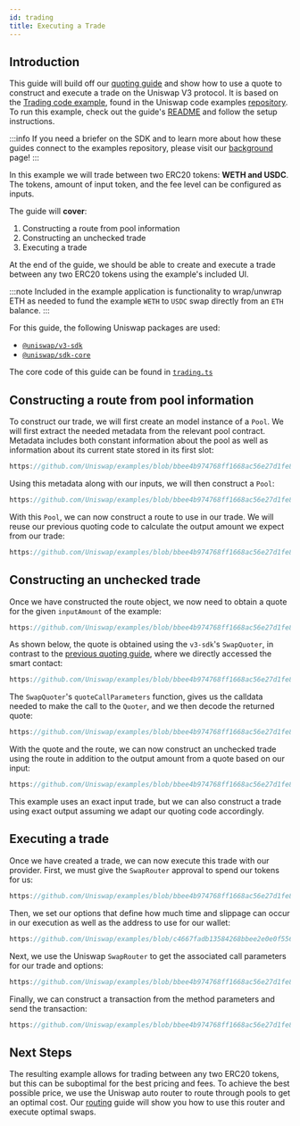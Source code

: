 ```yaml
---
id: trading
title: Executing a Trade
---   
```


## Introduction

This guide will build off our [quoting guide](./02-quoting.md) and show how to use a quote to construct and execute a trade on the Uniswap V3 protocol. It is based on the [Trading code example](https://github.com/Uniswap/examples/tree/main/v3-sdk/trading), found in the Uniswap code examples [repository](https://github.com/Uniswap/examples). To run this example, check out the guide's [README](https://github.com/Uniswap/examples/blob/main/v3-sdk/trading/README.md) and follow the setup instructions.

:::info
If you need a briefer on the SDK and to learn more about how these guides connect to the examples repository, please visit our [background](./01-background.md) page!
:::

In this example we will trade between two ERC20 tokens: **WETH and USDC**. The tokens, amount of input token, and the fee level can be configured as inputs.

The guide will **cover**:

1. Constructing a route from pool information
2. Constructing an unchecked trade
3. Executing a trade

At the end of the guide, we should be able to create and execute a trade between any two ERC20 tokens using the example's included UI.

:::note
Included in the example application is functionality to wrap/unwrap ETH as needed to fund the example `WETH` to `USDC` swap directly from an `ETH` balance.
:::

For this guide, the following Uniswap packages are used:

- [`@uniswap/v3-sdk`](https://www.npmjs.com/package/@uniswap/v3-sdk)
- [`@uniswap/sdk-core`](https://www.npmjs.com/package/@uniswap/sdk-core)

The core code of this guide can be found in [`trading.ts`](https://github.com/Uniswap/examples/blob/main/v3-sdk/trading/src/libs/trading.ts)

## Constructing a route from pool information

To construct our trade, we will first create an model instance of a `Pool`. We will first extract the needed metadata from the relevant pool contract. Metadata includes both constant information about the pool as well as information about its current state stored in its first slot:

```typescript reference title="Fetching pool metadata" referenceLinkText="View on Github" customStyling
https://github.com/Uniswap/examples/blob/bbee4b974768ff1668ac56e27d1fe840060bb61b/v3-sdk/trading/src/libs/pool.ts#L38-L56
```

Using this metadata along with our inputs, we will then construct a `Pool`:

```typescript reference title="Constructing a Pool" referenceLinkText="View on Github" customStyling
https://github.com/Uniswap/examples/blob/bbee4b974768ff1668ac56e27d1fe840060bb61b/v3-sdk/trading/src/libs/trading.ts#L41-L50
```

With this `Pool`, we can now construct a route to use in our trade. We will reuse our previous quoting code to calculate the output amount we expect from our trade:

```typescript reference title="Constructing a Route" referenceLinkText="View on Github" customStyling
https://github.com/Uniswap/examples/blob/bbee4b974768ff1668ac56e27d1fe840060bb61b/v3-sdk/trading/src/libs/trading.ts#L52-L56
```

## Constructing an unchecked trade

Once we have constructed the route object, we now need to obtain a quote for the given `inputAmount` of the example:

```typescript reference title="Getting a quote" referenceLinkText="View on Github" customStyling
https://github.com/Uniswap/examples/blob/bbee4b974768ff1668ac56e27d1fe840060bb61b/v3-sdk/trading/src/libs/trading.ts#L58
```

As shown below, the quote is obtained using the `v3-sdk`'s `SwapQuoter`, in contrast to the [previous quoting guide](./02-quoting.md), where we directly accessed the smart contact:

```typescript reference title="Fetching a quote using the v3-sdk" referenceLinkText="View on Github" customStyling
https://github.com/Uniswap/examples/blob/bbee4b974768ff1668ac56e27d1fe840060bb61b/v3-sdk/trading/src/libs/trading.ts#L128-L141
```

The `SwapQuoter`'s `quoteCallParameters` function, gives us the calldata needed to make the call to the `Quoter`, and we then decode the returned quote:

```typescript reference title="Getting a quote using the v3-sdk" referenceLinkText="View on Github" customStyling
https://github.com/Uniswap/examples/blob/bbee4b974768ff1668ac56e27d1fe840060bb61b/v3-sdk/trading/src/libs/trading.ts#L143-L148
```


With the quote and the route, we can now construct an unchecked trade using the route in addition to the output amount from a quote based on our input:

```typescript reference title="Creating a Trade" referenceLinkText="View on Github" customStyling
https://github.com/Uniswap/examples/blob/bbee4b974768ff1668ac56e27d1fe840060bb61b/v3-sdk/trading/src/libs/trading.ts#L60-L74
```

This example uses an exact input trade, but we can also construct a trade using exact output assuming we adapt our quoting code accordingly.

## Executing a trade

Once we have created a trade, we can now execute this trade with our provider. First, we must give the `SwapRouter` approval to spend our tokens for us:

```typescript reference title="Approve SwapRouter to spend our tokens" referenceLinkText="View on Github" customStyling
https://github.com/Uniswap/examples/blob/bbee4b974768ff1668ac56e27d1fe840060bb61b/v3-sdk/trading/src/libs/trading.ts#L90
```

Then, we set our options that define how much time and slippage can occur in our execution as well as the address to use for our wallet:

```typescript reference title="Constructing SwapOptions" referenceLinkText="View on Github" customStyling
https://github.com/Uniswap/examples/blob/c4667fadb13584268bbee2e0e0f556558a474751/v3-sdk/trading/src/libs/trading.ts#L97-L101
```

Next, we use the Uniswap `SwapRouter` to get the associated call parameters for our trade and options:

```typescript reference title="Getting call parameters" referenceLinkText="View on Github" customStyling
https://github.com/Uniswap/examples/blob/bbee4b974768ff1668ac56e27d1fe840060bb61b/v3-sdk/trading/src/libs/trading.ts#L103
```

Finally, we can construct a transaction from the method parameters and send the transaction:

```typescript reference title="Sending a transaction" referenceLinkText="View on Github" customStyling
https://github.com/Uniswap/examples/blob/bbee4b974768ff1668ac56e27d1fe840060bb61b/v3-sdk/trading/src/libs/trading.ts#L105-L114
```

## Next Steps

The resulting example allows for trading between any two ERC20 tokens, but this can be suboptimal for the best pricing and fees. To achieve the best possible price, we use the Uniswap auto router to route through pools to get an optimal cost. Our [routing](./04-routing.md) guide will show you how to use this router and execute optimal swaps.
